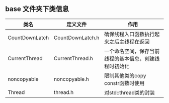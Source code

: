 <!--
 * @Autor: taobo
 * @Date: 2020-05-28 23:19:35
 * @LastEditTime: 2020-05-28 23:25:30
 * @Description: 简述类
--> 
## base 文件夹下类信息
类名|定义文件|作用
---|----|---
CountDownLatch|CountDownLatch.h|确保线程入口函数执行起来之后主线程在返回
CurrentThread|CurrentThread.h|一个命名空间，保存当前线程的基本信息，创建线程时初始化
noncopyable|noncopyable.h|限制其他类的copy constr函数时使用
Thread|thread.h|对std::thread类的封装